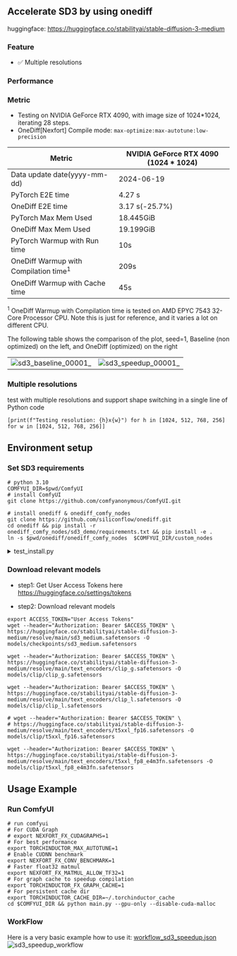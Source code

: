 ## Accelerate SD3 by using onediff
huggingface: https://huggingface.co/stabilityai/stable-diffusion-3-medium 


### Feature
- ✅ Multiple resolutions

### Performance
### Metric

- Testing on NVIDIA GeForce RTX 4090, with image size of 1024*1024, iterating 28 steps. 
- OneDiff[Nexfort] Compile mode: 
`max-optimize:max-autotune:low-precision`


| Metric                                           | NVIDIA GeForce RTX 4090 (1024 * 1024) |
| ------------------------------------------------ | ------------------------------------- |
| Data update date(yyyy-mm-dd)                     | 2024-06-19                            |
| PyTorch E2E time                                 | 4.27 s                                |
| OneDiff E2E time                                 | 3.17 s(-25.7%)                        |
| PyTorch Max Mem Used                             | 18.445GiB                             |
| OneDiff Max Mem Used                             | 19.199GiB                             |
| PyTorch Warmup with Run time                     | 10s                                   |
| OneDiff Warmup with Compilation time<sup>1</sup> | 209s                                  |
| OneDiff Warmup with Cache time                   | 45s                                   |

 <sup>1</sup> OneDiff Warmup with Compilation time is tested on  AMD EPYC 7543 32-Core Processor CPU. Note this is just for reference, and it varies a lot on different CPU.


The following table shows the comparison of the plot, seed=1, Baseline (non optimized) on the left, and OneDiff (optimized) on the right

|                                                                                                                      |                                                                                                                     |
| -------------------------------------------------------------------------------------------------------------------- | ------------------------------------------------------------------------------------------------------------------- |
| ![sd3_baseline_00001_](https://github.com/siliconflow/onediff/assets/109639975/c86f2dc8-fc6f-4cc7-b85d-d4d973594ee6) | ![sd3_speedup_00001_](https://github.com/siliconflow/onediff/assets/109639975/c81b3fc9-d588-4ba1-9911-ae3a8a8d2454) |


### Multiple resolutions
test with multiple resolutions and support shape switching in a single line of Python code
```
[print(f"Testing resolution: {h}x{w}") for h in [1024, 512, 768, 256] for w in [1024, 512, 768, 256]]
```
## Environment setup
### Set SD3 requirements
```shell
# python 3.10 
COMFYUI_DIR=$pwd/ComfyUI
# install ComfyUI
git clone https://github.com/comfyanonymous/ComfyUI.git

# install onediff & onediff_comfy_nodes
git clone https://github.com/siliconflow/onediff.git 
cd onediff && pip install -r onediff_comfy_nodes/sd3_demo/requirements.txt && pip install -e .
ln -s $pwd/onediff/onediff_comfy_nodes  $COMFYUI_DIR/custom_nodes
```

<details close>
<summary> test_install.py </summary>

```python
# Compile arbitrary models (torch.nn.Module)
import torch
from onediff.utils.import_utils import is_nexfort_available
assert is_nexfort_available() == True

import onediff.infer_compiler as infer_compiler

class MyModule(torch.nn.Module):
    def __init__(self):
        super().__init__()
        self.lin = torch.nn.Linear(100, 10)

    def forward(self, x):
        return torch.nn.functional.relu(self.lin(x))

mod = MyModule().to("cuda").half()
with torch.inference_mode():
    compiled_mod = infer_compiler.compile(mod,
        backend="nexfort",
        options={"mode": "max-autotune:cudagraphs", "dynamic": True, "fullgraph": True},
    )
    print(compiled_mod(torch.randn(10, 100, device="cuda").half()).shape)
    
print("Successfully installed～")
```

</details>

### Download relevant models

- step1: Get User Access Tokens here https://huggingface.co/settings/tokens

- step2: Download relevant models
```shell
export ACCESS_TOKEN="User Access Tokens"
wget --header="Authorization: Bearer $ACCESS_TOKEN" \
https://huggingface.co/stabilityai/stable-diffusion-3-medium/resolve/main/sd3_medium.safetensors -O models/checkpoints/sd3_medium.safetensors 

wget --header="Authorization: Bearer $ACCESS_TOKEN" \
https://huggingface.co/stabilityai/stable-diffusion-3-medium/resolve/main/text_encoders/clip_g.safetensors -O models/clip/clip_g.safetensors
    
wget --header="Authorization: Bearer $ACCESS_TOKEN" \
https://huggingface.co/stabilityai/stable-diffusion-3-medium/resolve/main/text_encoders/clip_l.safetensors -O models/clip/clip_l.safetensors

# wget --header="Authorization: Bearer $ACCESS_TOKEN" \
# https://huggingface.co/stabilityai/stable-diffusion-3-medium/resolve/main/text_encoders/t5xxl_fp16.safetensors -O models/clip/t5xxl_fp16.safetensors

wget --header="Authorization: Bearer $ACCESS_TOKEN" \
https://huggingface.co/stabilityai/stable-diffusion-3-medium/resolve/main/text_encoders/t5xxl_fp8_e4m3fn.safetensors -O models/clip/t5xxl_fp8_e4m3fn.safetensors
```

## Usage Example

### Run ComfyUI
```shell
# run comfyui
# For CUDA Graph
# export NEXFORT_FX_CUDAGRAPHS=1 
# For best performance
export TORCHINDUCTOR_MAX_AUTOTUNE=1
# Enable CUDNN benchmark
export NEXFORT_FX_CONV_BENCHMARK=1
# Faster float32 matmul
export NEXFORT_FX_MATMUL_ALLOW_TF32=1
# For graph cache to speedup compilation
export TORCHINDUCTOR_FX_GRAPH_CACHE=1
# For persistent cache dir
export TORCHINDUCTOR_CACHE_DIR=~/.torchinductor_cache
cd $COMFYUI_DIR && python main.py --gpu-only --disable-cuda-malloc
```

### WorkFlow
Here is a very basic example how to use it:
[workflow_sd3_speedup.json](https://github.com/user-attachments/files/15907863/sd3_suppedup.json)
![sd3_speedup_workflow](https://github.com/siliconflow/onediff/assets/109639975/c1e955ae-7cc5-4197-9635-7cc05d5fd7a6)

